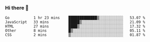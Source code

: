 ### Hi there 👋

<!--
**KLXLjun/KLXLjun** is a ✨ _special_ ✨ repository because its `README.md` (this file) appears on your GitHub profile.

Here are some ideas to get you started:

- 🔭 I’m currently working on ...
- 🌱 I’m currently learning ...
- 👯 I’m looking to collaborate on ...
- 🤔 I’m looking for help with ...
- 💬 Ask me about ...
- 📫 How to reach me: ...
- 😄 Pronouns: ...
- ⚡ Fun fact: ...
-->

<!--START_SECTION:waka-->
```text
Go           1 hr 23 mins    █████████████▒░░░░░░░░░░░   53.07 % 
JavaScript   33 mins         █████▒░░░░░░░░░░░░░░░░░░░   21.09 % 
HTML         27 mins         ████▒░░░░░░░░░░░░░░░░░░░░   17.32 % 
Other        8 mins          █▒░░░░░░░░░░░░░░░░░░░░░░░   05.11 % 
CSS          2 mins          ▒░░░░░░░░░░░░░░░░░░░░░░░░   01.87 % 
```
<!--END_SECTION:waka-->
